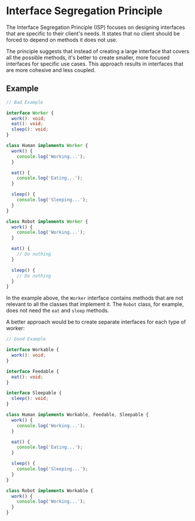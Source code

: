 # Interface Segregation Principle

The Interface Segregation Principle (ISP) focuses on designing interfaces that are specific to their client's needs. It states that no client should be forced to depend on methods it does not use.

The principle suggests that instead of creating a large interface that covers all the possible methods, it's better to create smaller, more focused interfaces for specific use cases. This approach results in interfaces that are more cohesive and less coupled.

## Example

```ts
// Bad Example

interface Worker {
  work(): void;
  eat(): void;
  sleep(): void;
}

class Human implements Worker {
  work() {
    console.log('Working...');
  }

  eat() {
    console.log('Eating...');
  }

  sleep() {
    console.log('Sleeping...');
  }
}

class Robot implements Worker {
  work() {
    console.log('Working...');
  }

  eat() {
    // Do nothing
  }

  sleep() {
    // Do nothing
  }
}
```

In the example above, the `Worker` interface contains methods that are not relevant to all the classes that implement it. The `Robot` class, for example, does not need the `eat` and `sleep` methods.

A better approach would be to create separate interfaces for each type of worker:

```ts
// Good Example

interface Workable {
  work(): void;
}

interface Feedable {
  eat(): void;
}

interface Sleepable {
  sleep(): void;
}

class Human implements Workable, Feedable, Sleepable {
  work() {
    console.log('Working...');
  }

  eat() {
    console.log('Eating...');
  }

  sleep() {
    console.log('Sleeping...');
  }
}

class Robot implements Workable {
  work() {
    console.log('Working...');
  }
}
```


